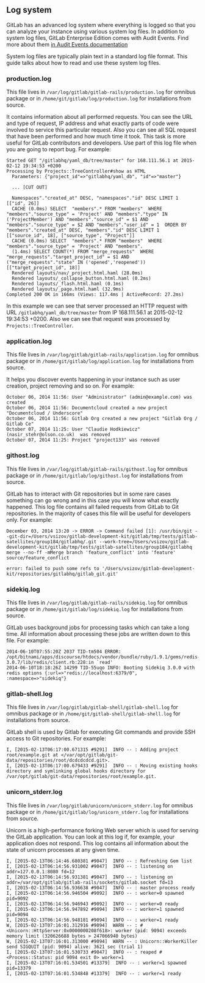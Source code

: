 ## Log system

GitLab has an advanced log system where everything is logged so that you
can analyze your instance using various system log files. In addition to
system log files, GitLab Enterprise Edition comes with Audit Events.
Find more about them [in Audit Events
documentation](http://docs.gitlab.com/ee/administration/audit_events.html)

System log files are typically plain text in a standard log file format.
This guide talks about how to read and use these system log files.

### production.log

This file lives in `/var/log/gitlab/gitlab-rails/production.log` for
omnibus package or in `/home/git/gitlab/log/production.log` for
installations from source.

It contains information about all performed requests. You can see the
URL and type of request, IP address and what exactly parts of code were
involved to service this particular request. Also you can see all SQL
request that have been performed and how much time it took. This task is
more useful for GitLab contributors and developers. Use part of this log
file when you are going to report bug. For example:

```
Started GET "/gitlabhq/yaml_db/tree/master" for 168.111.56.1 at 2015-02-12 19:34:53 +0200
Processing by Projects::TreeController#show as HTML
  Parameters: {"project_id"=>"gitlabhq/yaml_db", "id"=>"master"}

  ... [CUT OUT]

  Namespaces"."created_at" DESC, "namespaces"."id" DESC LIMIT 1 [["id", 26]]
  CACHE (0.0ms) SELECT  "members".* FROM "members"  WHERE "members"."source_type" = 'Project' AND "members"."type" IN ('ProjectMember') AND "members"."source_id" = $1 AND "members"."source_type" = $2 AND "members"."user_id" = 1  ORDER BY "members"."created_at" DESC, "members"."id" DESC LIMIT 1  [["source_id", 18], ["source_type", "Project"]]
  CACHE (0.0ms) SELECT  "members".* FROM "members"  WHERE "members"."source_type" = 'Project' AND "members".
  (1.4ms) SELECT COUNT(*) FROM "merge_requests"  WHERE "merge_requests"."target_project_id" = $1 AND ("merge_requests"."state" IN ('opened','reopened')) [["target_project_id", 18]]
  Rendered layouts/nav/_project.html.haml (28.0ms)
  Rendered layouts/_collapse_button.html.haml (0.2ms)
  Rendered layouts/_flash.html.haml (0.1ms)
  Rendered layouts/_page.html.haml (32.9ms)
Completed 200 OK in 166ms (Views: 117.4ms | ActiveRecord: 27.2ms)
```

In this example we can see that server processed an HTTP request with URL
`/gitlabhq/yaml_db/tree/master` from IP 168.111.56.1 at 2015-02-12
19:34:53 +0200. Also we can see that request was processed by
`Projects::TreeController`.

### application.log

This file lives in `/var/log/gitlab/gitlab-rails/application.log` for
omnibus package or in `/home/git/gitlab/log/application.log` for
installations from source.

It helps you discover events happening in your instance such as user creation,
project removing and so on. For example:

```
October 06, 2014 11:56: User "Administrator" (admin@example.com) was created
October 06, 2014 11:56: Documentcloud created a new project "Documentcloud / Underscore"
October 06, 2014 11:56: Gitlab Org created a new project "Gitlab Org / Gitlab Ce"
October 07, 2014 11:25: User "Claudie Hodkiewicz" (nasir_stehr@olson.co.uk)  was removed
October 07, 2014 11:25: Project "project133" was removed
```

### githost.log

This file lives in `/var/log/gitlab/gitlab-rails/githost.log` for
omnibus package or in `/home/git/gitlab/log/githost.log` for
installations from source.

GitLab has to interact with Git repositories but in some rare cases
something can go wrong and in this case you will know what exactly
happened. This log file contains all failed requests from GitLab to Git
repositories. In the majority of cases this file will be useful for developers
only. For example:

```
December 03, 2014 13:20 -> ERROR -> Command failed [1]: /usr/bin/git --git-dir=/Users/vsizov/gitlab-development-kit/gitlab/tmp/tests/gitlab-satellites/group184/gitlabhq/.git --work-tree=/Users/vsizov/gitlab-development-kit/gitlab/tmp/tests/gitlab-satellites/group184/gitlabhq merge --no-ff -mMerge branch 'feature_conflict' into 'feature' source/feature_conflict

error: failed to push some refs to '/Users/vsizov/gitlab-development-kit/repositories/gitlabhq/gitlab_git.git'
```

### sidekiq.log

This file lives in `/var/log/gitlab/gitlab-rails/sidekiq.log` for
omnibus package or in `/home/git/gitlab/log/sidekiq.log` for
installations from source.

GitLab uses background jobs for processing tasks which can take a long
time. All information about processing these jobs are written down to
this file. For example:

```
2014-06-10T07:55:20Z 2037 TID-tm504 ERROR: /opt/bitnami/apps/discourse/htdocs/vendor/bundle/ruby/1.9.1/gems/redis-3.0.7/lib/redis/client.rb:228:in `read'
2014-06-10T18:18:26Z 14299 TID-55uqo INFO: Booting Sidekiq 3.0.0 with redis options {:url=>"redis://localhost:6379/0", :namespace=>"sidekiq"}
```

### gitlab-shell.log

This file lives in `/var/log/gitlab/gitlab-shell/gitlab-shell.log` for
omnibus package or in `/home/git/gitlab-shell/gitlab-shell.log` for
installations from source.

GitLab shell is used by Gitlab for executing Git commands and provide
SSH access to Git repositories. For example:

```
I, [2015-02-13T06:17:00.671315 #9291]  INFO -- : Adding project root/example.git at </var/opt/gitlab/git-data/repositories/root/dcdcdcdcd.git>.
I, [2015-02-13T06:17:00.679433 #9291]  INFO -- : Moving existing hooks directory and symlinking global hooks directory for /var/opt/gitlab/git-data/repositories/root/example.git.
```

### unicorn\_stderr.log

This file lives in `/var/log/gitlab/unicorn/unicorn_stderr.log` for
omnibus package or in `/home/git/gitlab/log/unicorn_stderr.log` for
installations from source.

Unicorn is a high-performance forking Web server which is used for
serving the GitLab application. You can look at this log if, for
example, your application does not respond. This log contains all
information about the state of unicorn processes at any given time.

```
I, [2015-02-13T06:14:46.680381 #9047]  INFO -- : Refreshing Gem list
I, [2015-02-13T06:14:56.931002 #9047]  INFO -- : listening on addr=127.0.0.1:8080 fd=12
I, [2015-02-13T06:14:56.931381 #9047]  INFO -- : listening on addr=/var/opt/gitlab/gitlab-rails/sockets/gitlab.socket fd=13
I, [2015-02-13T06:14:56.936638 #9047]  INFO -- : master process ready
I, [2015-02-13T06:14:56.946504 #9092]  INFO -- : worker=0 spawned pid=9092
I, [2015-02-13T06:14:56.946943 #9092]  INFO -- : worker=0 ready
I, [2015-02-13T06:14:56.947892 #9094]  INFO -- : worker=1 spawned pid=9094
I, [2015-02-13T06:14:56.948181 #9094]  INFO -- : worker=1 ready
W, [2015-02-13T07:16:01.312916 #9094]  WARN -- : #<Unicorn::HttpServer:0x0000000208f618>: worker (pid: 9094) exceeds memory limit (320626688 bytes > 247066940 bytes)
W, [2015-02-13T07:16:01.313000 #9094]  WARN -- : Unicorn::WorkerKiller send SIGQUIT (pid: 9094) alive: 3621 sec (trial 1)
I, [2015-02-13T07:16:01.530733 #9047]  INFO -- : reaped #<Process::Status: pid 9094 exit 0> worker=1
I, [2015-02-13T07:16:01.534501 #13379]  INFO -- : worker=1 spawned pid=13379
I, [2015-02-13T07:16:01.534848 #13379]  INFO -- : worker=1 ready
```
